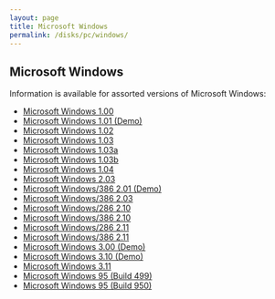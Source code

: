 ```yaml
---
layout: page
title: Microsoft Windows
permalink: /disks/pc/windows/
---
```


Microsoft Windows
---

Information is available for assorted versions of Microsoft Windows:

* [Microsoft Windows 1.00](/disks/pc/windows/1.00/)
* [Microsoft Windows 1.01 (Demo)](/disks/pc/windows/1.01/)
* [Microsoft Windows 1.02](/disks/pc/windows/1.02/)
* [Microsoft Windows 1.03](/disks/pc/windows/1.03/)
* [Microsoft Windows 1.03a](/disks/pc/windows/1.03a/)
* [Microsoft Windows 1.03b](/disks/pc/windows/1.03b/)
* [Microsoft Windows 1.04](/disks/pc/windows/1.04/)
* [Microsoft Windows 2.03](/disks/pc/windows/2.03/)
* [Microsoft Windows/386 2.01 (Demo)](/disks/pc/windows/2.0x/)
* [Microsoft Windows/386 2.03](/disks/pc/windows/2.0x/#microsoft-windows386-203)
* [Microsoft Windows/286 2.10](/disks/pc/windows/2.10/)
* [Microsoft Windows/386 2.10](/disks/pc/windows/2.10/#microsoft-windows386-210)
* [Microsoft Windows/286 2.11](/disks/pc/windows/2.11/)
* [Microsoft Windows/386 2.11](/disks/pc/windows/2.11/#microsoft-windows386-211)
* [Microsoft Windows 3.00 (Demo)](/disks/pc/windows/3.00/)
* [Microsoft Windows 3.10 (Demo)](/disks/pc/windows/3.10/)
* [Microsoft Windows 3.11](/disks/pc/windows/3.11/)
* [Microsoft Windows 95 (Build 499)](/disks/pc/windows/win95/4.00.499/)
* [Microsoft Windows 95 (Build 950)](/disks/pc/windows/win95/4.00.950/)

